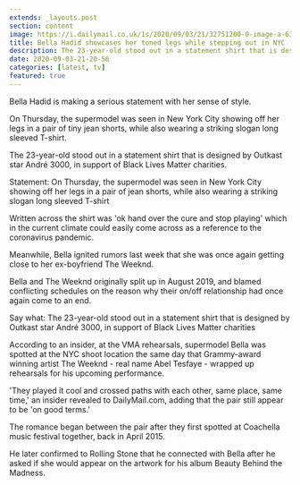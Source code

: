 ```yaml
---
extends: _layouts.post
section: content
image: https://i.dailymail.co.uk/1s/2020/09/03/21/32751200-0-image-a-63_1599163924812.jpg 
title: Bella Hadid showcases her toned legs while stepping out in NYC 
description: The 23-year-old stood out in a statement shirt that is designed by Outkast star André 3000, in support of Black Lives Matter charities. 
date: 2020-09-03-21-20-56 
categories: [latest, tv] 
featured: true 
--- 
```

Bella Hadid is making a serious statement with her sense of style.

On Thursday, the supermodel was seen in New York City showing off her legs in a pair of tiny jean shorts, while also wearing a striking slogan long sleeved T-shirt. 

The 23-year-old stood out in a statement shirt that is designed by Outkast star André 3000, in support of Black Lives Matter charities.  

Statement: On Thursday, the supermodel was seen in New York City showing off her legs in a pair of jean shorts, while also wearing a striking slogan long sleeved T-shirt

Written across the shirt was 'ok hand over the cure and stop playing' which in the current climate could easily come across as a reference to the coronavirus pandemic. 

Meanwhile, Bella ignited rumors last week that she was once again getting close to her ex-boyfriend The Weeknd. 

Bella and The Weeknd originally split up in August 2019, and blamed conflicting schedules on the reason why their on/off relationship had once again come to an end.  

Say what: The 23-year-old stood out in a statement shirt that is designed by Outkast star André 3000, in support of Black Lives Matter charities

According to an insider, at the VMA rehearsals, supermodel Bella was spotted at the NYC shoot location the same day that Grammy-award winning artist The Weeknd - real name Abel Tesfaye - wrapped up rehearsals for his upcoming performance. 

'They played it cool and crossed paths with each other, same place, same time,' an insider revealed to DailyMail.com, adding that the pair still appear to be 'on good terms.' 

The romance began between the pair after they first spotted at Coachella music festival together, back in April 2015. 

He later confirmed to Rolling Stone that he connected with Bella after he asked if she would appear on the artwork for his album Beauty Behind the Madness. 

